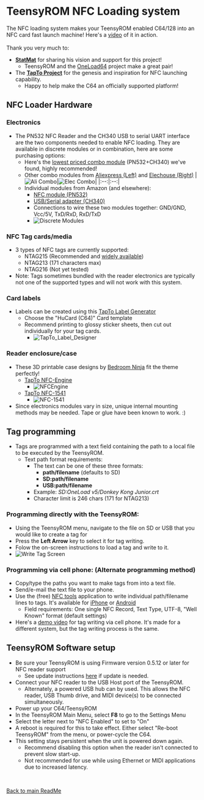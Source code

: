 
# TeensyROM NFC Loading system
The NFC loading system makes your TeensyROM enabled C64/128 into an NFC card fast launch machine! Here's a [video](https://www.youtube.com/watch?v=iNfQx2gx0hA) of it in action. 
<BR><BR>
Thank you very much to:
* [**StatMat**](https://github.com/Stat-Mat) for sharing his vision and support for this project! 
  * TeensyROM and the [OneLoad64](https://www.youtube.com/watch?v=lz0CJbkplj0) project make a great pair!
* The [**TapTo Project**](https://github.com/wizzomafizzo/tapto) for the genesis and inspiration for NFC launching capability.  
  * Happy to help make the C64 an officially supported platform! 

## NFC Loader Hardware

### Electronics
* The PN532 NFC Reader and the CH340 USB to serial UART interface are the two components needed to enable NFC loading.  They are available in discrete modules or in combination, here are some purchasing options:
  * Here's the [lowest priced combo module](https://www.aliexpress.us/item/3256805076433294.html) (PN532+CH340) we've found, highly recommended!
  * Other combo modules from [Aliexpress (Left)](https://www.aliexpress.us/item/3256806140123574.html) and [Elechouse (Right)](https://www.elechouse.com/product/pn532-nfc-usb-module/)
    |![Ali Combo](/media/NFC/Ali_Combo.jpg)|![Elec Combo](/media/NFC/Elec_Combo.jpg)| 
    |:--:|:--:|
  * Individual modules from Amazon (and elsewhere):
    * [NFC module (PN532)](https://www.amazon.com/gp/product/B01I1J17LC)
    * [USB/Serial adapter (CH340)](https://www.amazon.com/gp/product/B00LZV1G6K)
    * Connections to wire these two modules together: GND/GND, Vcc/5V, TxD/RxD, RxD/TxD
    * ![Discrete Modules](/media/NFC/Discrete_Top_Bot.webp)

### NFC Tag cards/media
* 3 types of NFC tags are currently supported:
  * NTAG215 (Recommended and [widely available](https://www.amazon.com/dp/B074M9J5L3))
  * NTAG213 (171 characters max)
  * NTAG216 (Not yet tested)
* Note: Tags sometimes bundled with the reader electronics are typically not one of the supported types and will not work with this system.

### Card labels
* Labels can be created using this [TapTo Label Generator](https://tapto-designer.netlify.app/)
  * Choose the "HuCard (C64)" Card template
  * Recommend printing to glossy sticker sheets, then cut out individually for your tag cards.
    * ![TapTo_Label_Designer](/media/NFC/TapTo_Label_Designer.webp)

### Reader enclosure/case
* These 3D printable case designs by [Bedroom Ninja](https://www.printables.com/@bedroom_ninj_1665215) fit the theme perfectly!
  * [TapTo NFC-Engine](https://www.printables.com/model/737533-tapto-nfc-engine)
    * ![NFCEngine](/media/NFC/NFC_Engine.jpg)
  * [TapTo NFC-1541](https://www.printables.com/model/791580-tapto-nfc-1541)
    * ![NFC-1541](/media/NFC/NFC_1541.jpg)
* Since electronics modules vary in size, unique internal mounting methods may be needed. Tape or glue have been known to work. :)

## Tag programming
* Tags are programmed with a text field containing the path to a local file to be executed by the TeensyROM.
  * Text path format requirements:
    * The text can be one of these three formats:
      * **path/filename** (defaults to SD)
      * **SD:path/filename**
      * **USB:path/filename**
    * Example: *SD:OneLoad v5/Donkey Kong Junior.crt*
    * Character limit is 246 chars (171 for NTAG213)

### Programming directly with the TeensyROM:
  * Using the TeensyROM menu, navigate to the file on SD or USB that you would like to create a tag for
  * Press the **Left Arrow** key to select it for tag writing.
  * Folow the on-screen instructions to load a tag and write to it.
  * ![Write Tag Screen](/media/NFC/Write_Tag.jpg)

### Programming via cell phone: (Alternate programming method)
  * Copy/type the paths you want to make tags from into a text file.
  * Send/e-mail the text file to your phone.
  * Use the (free) [NFC tools](https://www.wakdev.com/en/) application to write individual path/filename lines to tags.  It's available for [iPhone](https://itunes.apple.com/us/app/nfc-tools/id1252962749) or [Android](https://play.google.com/store/apps/details?id=com.wakdev.wdnfc)
    * Field requirements: One single NFC Record, Text Type, UTF-8, "Well Known" format  (default settings)
  * Here's a [demo video](https://youtu.be/YwQviLwWHYM?t=663) for tag writing via cell phone. It's made for a different system, but the tag writing process is the same.

## TeensyROM Software setup
* Be sure your TeensyROM is using Firmware version 0.5.12 or later for NFC reader support
  * See update instructions [here](General_Usage.md#firmware-updates) if update is needed.
* Connect your NFC reader to the USB Host port of the TeensyROM.
  * Alternately, a powered USB hub can by used.  This allows the NFC reader, USB Thumb drive, and MIDI device(s) to be connected simultaneously.
* Power up your C64/TeensyROM
* In the TeensyROM Main Menu, select **F8** to go to the Settings Menu
* Select the letter next to "NFC Enabled" to set to "On"
* A reboot is required for this to take effect.  Either select "Re-boot TeensyROM" from the menu, or power-cycle the C64.
* This setting stays persistent when the unit is powered down again.
  * Recommend disabling this option when the reader isn't connected to prevent slow start-up.
  * Not recommended for use while using Ethernet or MIDI applications due to increased latency.

<br>

[Back to main ReadMe](/README.md)